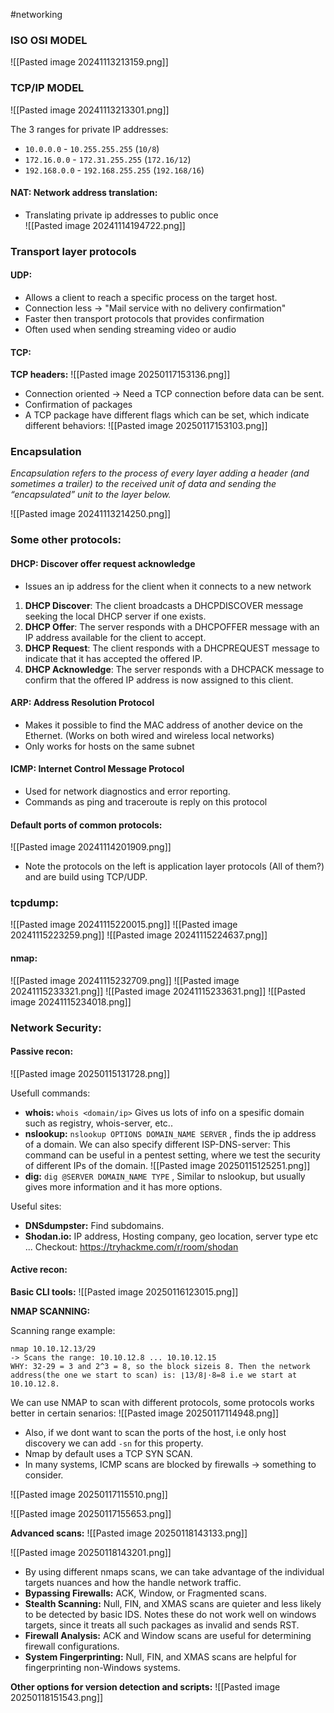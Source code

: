 #networking 

### ISO OSI MODEL
![[Pasted image 20241113213159.png]]

### TCP/IP MODEL 
![[Pasted image 20241113213301.png]]


The 3 ranges for private IP addresses:
- `10.0.0.0` - `10.255.255.255` (`10/8`)
- `172.16.0.0` - `172.31.255.255` (`172.16/12`)
- `192.168.0.0` - `192.168.255.255` (`192.168/16`)


#### NAT: Network address translation:
- Translating private ip addresses to public once  
![[Pasted image 20241114194722.png]]


### Transport layer protocols

#### UDP:
- Allows a client to reach a specific process on the target host. 
- Connection less -> "Mail service with no delivery confirmation"
- Faster then transport protocols that provides confirmation 
- Often used when sending streaming video or audio 

#### TCP: 

**TCP headers:**
![[Pasted image 20250117153136.png]]


- Connection oriented -> Need a TCP connection before data can be sent. 
- Confirmation of packages 
- A TCP package have different flags which can be set, which indicate different behaviors:
![[Pasted image 20250117153103.png]]


### Encapsulation
*Encapsulation refers to the process of every layer adding a header (and sometimes a trailer) to the received unit of data and sending the “encapsulated” unit to the layer below.*

![[Pasted image 20241113214250.png]]



### Some other protocols:

#### DHCP: Discover offer request acknowledge 
- Issues an ip address for the client when it connects to a new network 

1. **DHCP Discover**: The client broadcasts a DHCPDISCOVER message seeking the local DHCP server if one exists.
2. **DHCP Offer**: The server responds with a DHCPOFFER message with an IP address available for the client to accept.
3. **DHCP Request**: The client responds with a DHCPREQUEST message to indicate that it has accepted the offered IP.
4. **DHCP Acknowledge**: The server responds with a DHCPACK message to confirm that the offered IP address is now assigned to this client.


#### ARP: Address Resolution Protocol
- Makes it possible to find the MAC address of another device on the Ethernet. (Works on both wired and wireless local networks)
- Only works for hosts on the same subnet 

#### ICMP: Internet Control Message Protocol
- Used for network diagnostics and error reporting. 
- Commands as ping and traceroute is reply on this protocol


#### Default ports of common protocols:
![[Pasted image 20241114201909.png]]

- Note the protocols on the left is application layer protocols (All of them?) and are build using TCP/UDP. 


### tcpdump:
![[Pasted image 20241115220015.png]]
![[Pasted image 20241115223259.png]]
![[Pasted image 20241115224637.png]]


#### nmap:
![[Pasted image 20241115232709.png]]
![[Pasted image 20241115233321.png]]
![[Pasted image 20241115233631.png]]
![[Pasted image 20241115234018.png]]


### Network Security:

#### Passive recon:
![[Pasted image 20250115131728.png]]


Usefull commands:
- **whois:** `whois <domain/ip>` Gives us lots of info on a spesific domain such as registry, whois-server, etc..
- **nslookup:**  `nslookup OPTIONS DOMAIN_NAME SERVER` , finds the ip address of a domain. We can also specify different ISP-DNS-server: This command can be useful in a pentest setting, where we test the security of different IPs of the domain. 
![[Pasted image 20250115125251.png]]
- **dig:** `dig @SERVER DOMAIN_NAME TYPE` , Similar to nslookup, but usually gives more information and it has more options. 

Useful sites:
- **DNSdumpster:** Find subdomains.
- **Shodan.io:** IP address, Hosting company, geo location, server type etc ... Checkout:  https://tryhackme.com/r/room/shodan


#### Active recon:

**Basic CLI tools:** 
![[Pasted image 20250116123015.png]]


**NMAP SCANNING:**

Scanning range example: 
```
nmap 10.10.12.13/29
-> Scans the range: 10.10.12.8 ... 10.10.12.15
WHY: 32-29 = 3 and 2^3 = 8, so the block sizeis 8. Then the network address(the one we start to scan) is: ⌊13/8⌋⋅8=8 i.e we start at 10.10.12.8. 

```

We can use NMAP to scan with different protocols, some protocols works better in certain senarios:
![[Pasted image 20250117114948.png]]

- Also, if we dont want to scan the ports of the host, i.e only host discovery we can add `-sn` for this property. 
- Nmap by default uses a TCP SYN SCAN. 
- In many systems, ICMP scans are blocked by firewalls -> something to consider. 

![[Pasted image 20250117115510.png]]

![[Pasted image 20250117155653.png]]


**Advanced scans:**
![[Pasted image 20250118143133.png]]

![[Pasted image 20250118143201.png]]


- By using different nmaps scans, we can take advantage of the individual targets nuances and how the handle network traffic. 
- **Bypassing Firewalls:** ACK, Window, or Fragmented scans.
- **Stealth Scanning:** Null, FIN, and XMAS scans are quieter and less likely to be detected by basic IDS. Notes these do not work well on windows targets, since it treats all such packages as invalid and sends RST. 
- **Firewall Analysis:** ACK and Window scans are useful for determining firewall configurations.
- **System Fingerprinting:** Null, FIN, and XMAS scans are helpful for fingerprinting non-Windows systems.

**Other options for version detection and scripts:**
![[Pasted image 20250118151543.png]]

